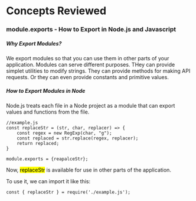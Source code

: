 # Concepts Reviewed 

### module.exports - How to Export in Node.js and Javascript

##### Why Export Modules? 
We export modules so that you can use them in other parts of your application. Modules can serve different purposes. THey can provide simplet utilities to modify strings. They can provide methods for making API requests. Or they can even provide constants and primitive values. 
<br/>

##### How to Export Modules in Node
Node.js treats each file in a Node project as a module that can export values and functions from the file. 
```
//example.js
const replaceStr = (str, char, replacer) => {
    const regex = new RegExp(char, "g");
    const replaced = str.replace(regex, replacer);
    return replaced;
}

module.exports = {reapalceStr};
```
Now, <mark style="background-color: #FFFF00">replaceStr</mark> is available for use in other parts of the application. 

To use it, we can import it like this: 
```
const { replaceStr } = require('./example.js');
```